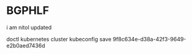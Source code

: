 # BGPHLF
i am nitol updated

doctl kubernetes cluster kubeconfig save 9f8c634e-d38a-42f3-9649-e2b0aed7436d